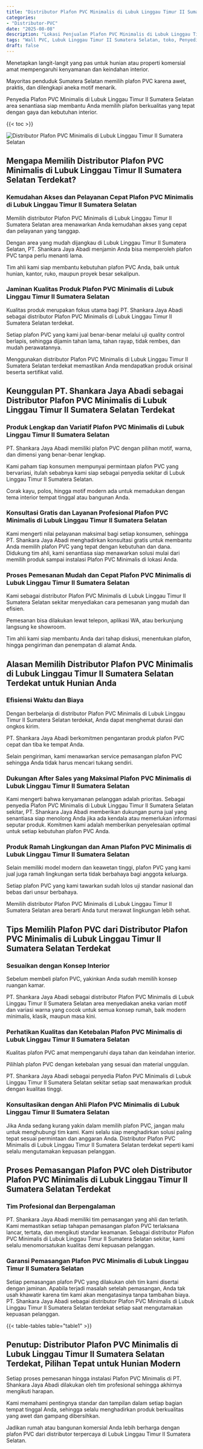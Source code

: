 ```yaml
---
title: "Distributor Plafon PVC Minimalis di Lubuk Linggau Timur II Sumatera Selatan"
categories: 
- "Distributor-PVC"
date: "2025-08-08"
description: "Lokasi Penjualan Plafon PVC Minimalis di Lubuk Linggau Timur II Sumatera Selatan untuk hunian, perkantoran, serta ritel. Produk unggulan, beragam motif, warna menarik, dengan jasa pemasangan oleh teknisi ahli dan jaminan resmi!|Jasa penjualan Plafon PVC Minimalis di Lubuk Linggau Timur II Sumatera Selatan untuk kebutuhan hunian, office, maupun gerai, beserta produk unggulan dan penempatan oleh tim berpengalaman dan kepastian resmi.|Solusi Plafon PVC Minimalis di Lubuk Linggau Timur II Sumatera Selatan yang terpercaya bagi hunian, office, dan ritel, bersama material unggulan dan pemasangan oleh tim ahli dan jaminan resmi.|Distribusi Plafon PVC Minimalis di Lubuk Linggau Timur II Sumatera Selatan untuk tempat tinggal, kantor, serta gerai, dengan panel unggulan dan instalasi ditangani oleh tim berpengalaman, dilengkapi dengan garansi resmi.}"
tags: "Wall PVC, Lubuk Linggau Timur II Sumatera Selatan, toko, Penyedia, distributor"
draft: false
---
```


Menetapkan langit-langit yang pas untuk hunian atau properti komersial amat mempengaruhi kenyamanan dan keindahan interior.

Mayoritas penduduk Sumatera Selatan memilih plafon PVC karena awet, praktis, dan dilengkapi aneka motif menarik.

Penyedia Plafon PVC Minimalis di Lubuk Linggau Timur II Sumatera Selatan area senantiasa siap membantu Anda memilih plafon berkualitas yang tepat dengan gaya dan kebutuhan interior.

{{< toc >}}

![Distributor Plafon PVC Minimalis di Lubuk Linggau Timur II Sumatera Selatan](/images/Distributor-PVC/Distributor-Plafon-PVC-Minimalis-di-Lubuk-Linggau-Timur-II-Sumatera-Selatan.png)


## Mengapa Memilih Distributor Plafon PVC Minimalis di Lubuk Linggau Timur II Sumatera Selatan Terdekat?

### Kemudahan Akses dan Pelayanan Cepat Plafon PVC Minimalis di Lubuk Linggau Timur II Sumatera Selatan

Memilih distributor Plafon PVC Minimalis di Lubuk Linggau Timur II Sumatera Selatan area menawarkan Anda kemudahan akses yang cepat dan pelayanan yang tanggap.

Dengan area yang mudah dijangkau di Lubuk Linggau Timur II Sumatera Selatan, PT. Shankara Jaya Abadi menjamin Anda bisa memperoleh plafon PVC tanpa perlu menanti lama.

Tim ahli kami siap membantu kebutuhan plafon PVC Anda, baik untuk hunian, kantor, ruko, maupun proyek besar sekalipun.

### Jaminan Kualitas Produk Plafon PVC Minimalis di Lubuk Linggau Timur II Sumatera Selatan

Kualitas produk merupakan fokus utama bagi PT. Shankara Jaya Abadi sebagai distributor Plafon PVC Minimalis di Lubuk Linggau Timur II Sumatera Selatan terdekat.

Setiap plafon PVC yang kami jual benar-benar melalui uji quality control berlapis, sehingga dijamin tahan lama, tahan rayap, tidak rembes, dan mudah perawatannya.

Menggunakan distributor Plafon PVC Minimalis di Lubuk Linggau Timur II Sumatera Selatan terdekat memastikan Anda mendapatkan produk orisinal beserta sertifikat valid.

## Keunggulan PT. Shankara Jaya Abadi sebagai Distributor Plafon PVC Minimalis di Lubuk Linggau Timur II Sumatera Selatan Terdekat

### Produk Lengkap dan Variatif Plafon PVC Minimalis di Lubuk Linggau Timur II Sumatera Selatan

PT. Shankara Jaya Abadi memiliki plafon PVC dengan pilihan motif, warna, dan dimensi yang benar-benar lengkap.

Kami paham tiap konsumen mempunyai permintaan plafon PVC yang bervariasi, itulah sebabnya kami siap sebagai penyedia sekitar di Lubuk Linggau Timur II Sumatera Selatan.

Corak kayu, polos, hingga motif modern ada untuk memadukan dengan tema interior tempat tinggal atau bangunan Anda.

### Konsultasi Gratis dan Layanan Profesional Plafon PVC Minimalis di Lubuk Linggau Timur II Sumatera Selatan

Kami mengerti nilai pelayanan maksimal bagi setiap konsumen, sehingga PT. Shankara Jaya Abadi menghadirkan konsultasi gratis untuk membantu Anda memilih plafon PVC yang tepat dengan kebutuhan dan dana. Didukung tim ahli, kami senantiasa siap menawarkan solusi mulai dari memilih produk sampai instalasi Plafon PVC Minimalis di lokasi Anda.

### Proses Pemesanan Mudah dan Cepat Plafon PVC Minimalis di Lubuk Linggau Timur II Sumatera Selatan

Kami sebagai distributor Plafon PVC Minimalis di Lubuk Linggau Timur II Sumatera Selatan sekitar menyediakan cara pemesanan yang mudah dan efisien.

Pemesanan bisa dilakukan lewat telepon, aplikasi WA, atau berkunjung langsung ke showroom.

Tim ahli kami siap membantu Anda dari tahap diskusi, menentukan plafon, hingga pengiriman dan penempatan di alamat Anda.

## Alasan Memilih Distributor Plafon PVC Minimalis di Lubuk Linggau Timur II Sumatera Selatan Terdekat untuk Hunian Anda

### Efisiensi Waktu dan Biaya

Dengan berbelanja di distributor Plafon PVC Minimalis di Lubuk Linggau Timur II Sumatera Selatan terdekat, Anda dapat menghemat durasi dan ongkos kirim.

PT. Shankara Jaya Abadi berkomitmen pengantaran produk plafon PVC cepat dan tiba ke tempat Anda.

Selain pengiriman, kami menawarkan service pemasangan plafon PVC sehingga Anda tidak harus mencari tukang sendiri.

### Dukungan After Sales yang Maksimal Plafon PVC Minimalis di Lubuk Linggau Timur II Sumatera Selatan

Kami mengerti bahwa kenyamanan pelanggan adalah prioritas. Sebagai penyedia Plafon PVC Minimalis di Lubuk Linggau Timur II Sumatera Selatan sekitar, PT. Shankara Jaya Abadi memberikan dukungan purna jual yang senantiasa siap menolong Anda jika ada kendala atau memerlukan informasi seputar produk. Komitmen kami adalah memberikan penyelesaian optimal untuk setiap kebutuhan plafon PVC Anda.

### Produk Ramah Lingkungan dan Aman Plafon PVC Minimalis di Lubuk Linggau Timur II Sumatera Selatan

Selain memiliki model modern dan keawetan tinggi, plafon PVC yang kami jual juga ramah lingkungan serta tidak berbahaya bagi anggota keluarga.

Setiap plafon PVC yang kami tawarkan sudah lolos uji standar nasional dan bebas dari unsur berbahaya.

Memilih distributor Plafon PVC Minimalis di Lubuk Linggau Timur II Sumatera Selatan area berarti Anda turut merawat lingkungan lebih sehat.

## Tips Memilih Plafon PVC dari Distributor Plafon PVC Minimalis di Lubuk Linggau Timur II Sumatera Selatan Terdekat

### Sesuaikan dengan Konsep Interior

Sebelum membeli plafon PVC, yakinkan Anda sudah memilih konsep ruangan kamar.

PT. Shankara Jaya Abadi sebagai distributor Plafon PVC Minimalis di Lubuk Linggau Timur II Sumatera Selatan area menyediakan aneka varian motif dan variasi warna yang cocok untuk semua konsep rumah, baik modern minimalis, klasik, maupun masa kini.

### Perhatikan Kualitas dan Ketebalan Plafon PVC Minimalis di Lubuk Linggau Timur II Sumatera Selatan

Kualitas plafon PVC amat mempengaruhi daya tahan dan keindahan interior.

Pilihlah plafon PVC dengan ketebalan yang sesuai dan material unggulan.

PT. Shankara Jaya Abadi sebagai penyedia Plafon PVC Minimalis di Lubuk Linggau Timur II Sumatera Selatan sekitar setiap saat menawarkan produk dengan kualitas tinggi.

### Konsultasikan dengan Ahli Plafon PVC Minimalis di Lubuk Linggau Timur II Sumatera Selatan

Jika Anda sedang kurang yakin dalam memilih plafon PVC, jangan malu untuk menghubungi tim kami. Kami selalu siap menghadirkan solusi paling tepat sesuai permintaan dan anggaran Anda. Distributor Plafon PVC Minimalis di Lubuk Linggau Timur II Sumatera Selatan terdekat seperti kami selalu mengutamakan kepuasan pelanggan.

## Proses Pemasangan Plafon PVC oleh Distributor Plafon PVC Minimalis di Lubuk Linggau Timur II Sumatera Selatan Terdekat

### Tim Profesional dan Berpengalaman

PT. Shankara Jaya Abadi memiliki tim pemasangan yang ahli dan terlatih. Kami memastikan setiap tahapan pemasangan plafon PVC terlaksana lancar, tertata, dan mengikuti standar keamanan. Sebagai distributor Plafon PVC Minimalis di Lubuk Linggau Timur II Sumatera Selatan sekitar, kami selalu menomorsatukan kualitas demi kepuasan pelanggan.

### Garansi Pemasangan Plafon PVC Minimalis di Lubuk Linggau Timur II Sumatera Selatan

Setiap pemasangan plafon PVC yang dilakukan oleh tim kami disertai dengan jaminan. Apabila terjadi masalah setelah pemasangan, Anda tak usah khawatir karena tim kami akan mengatasinya tanpa tambahan biaya. PT. Shankara Jaya Abadi sebagai distributor Plafon PVC Minimalis di Lubuk Linggau Timur II Sumatera Selatan terdekat setiap saat mengutamakan kepuasan pelanggan.

{{< table-tables table="table1" >}}

## Penutup: Distributor Plafon PVC Minimalis di Lubuk Linggau Timur II Sumatera Selatan Terdekat, Pilihan Tepat untuk Hunian Modern

Setiap proses pemesanan hingga instalasi Plafon PVC Minimalis di PT. Shankara Jaya Abadi dilakukan oleh tim profesional sehingga akhirnya mengikuti harapan.

Kami memahami pentingnya standar dan tampilan dalam setiap bagian tempat tinggal Anda, sehingga selalu menghadirkan produk berkualitas yang awet dan gampang dibersihkan.

Jadikan rumah atau bangunan komersial Anda lebih berharga dengan plafon PVC dari distributor terpercaya di Lubuk Linggau Timur II Sumatera Selatan.